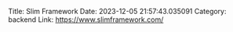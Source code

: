 Title: Slim Framework
Date: 2023-12-05 21:57:43.035091
Category: backend
Link: https://www.slimframework.com/
